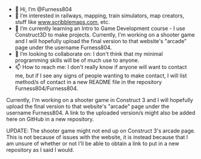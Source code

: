- 👋 Hi, I’m @Furness804
- 👀 I’m interested in railways, mapping, train simulators, map creators, stuff like www.scribblemaps.com, etc.
- 🌱 I’m currently learning an Intro to Game Development course - I use Construct3D to make projects. Currently, I'm working on a shooter game and I will hopefully upload the final version to that website's "arcade" page under the username Furness804.
- 💞️ I’m looking to collaborate on: I don't think that my minimal programming skills will be of much use to anyone.
- 📫 How to reach me: I don't really know if anyone will want to contact me, but if I see any signs of people wanting to make contact, I will list method/s of contact in a new README file in the repository Furness804/Furness804.

Currently, I'm working on a shooter game in Construct 3 and I will hopefully upload the final version to that website's "arcade" page under the username Furness804. A link to the uploaded version/s might also be added here on GitHub in a new repository.

UPDATE: The shooter game might not end up on Construct 3's arcade page. This is not because of issues with the website, it is instead because that I am unsure of whether or not I'll be able to obtain a link to put in a new repository as I said I would.
